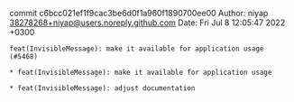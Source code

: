commit c6bcc021ef1f9cac3be6d0f1a960f1890700ee00
Author: niyap <38278268+niyap@users.noreply.github.com>
Date:   Fri Jul 8 12:05:47 2022 +0300

    feat(InvisibleMessage): make it available for application usage (#5468)
    
    * feat(InvisibleMessage): make it available for application usage
    
    * feat(InvisibleMessage): adjust documentation
